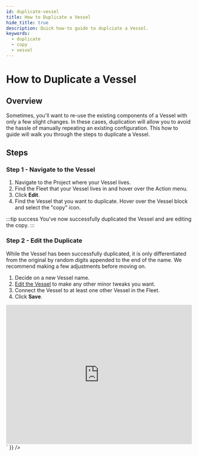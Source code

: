 ```yaml
---
id: duplicate-vessel
title: How to Duplicate a Vessel
hide_title: true
description: Quick how-to guide to duplciate a Vessel.
keywords:
  - duplicate
  - copy
  - vessel
---
```


# How to Duplicate a Vessel

## Overview

Sometimes, you'll want to re-use the existing components of a Vessel with only a few slight changes. In these cases, duplication will allow you to avoid the hassle of manually repeating an existing configuration. This how to guide will walk you through the steps to duplicate a Vessel.

## Steps

### Step 1 - Navigate to the Vessel
1. Navigate to the Project where your Vessel lives.
2. Find the Fleet that your Vessel lives in and hover over the Action menu.
3. Click **Edit**.
4. Find the Vessel that you want to duplicate. Hover over the Vessel block and select the "copy" icon.

:::tip success
You've now successfully duplicated the Vessel and are editing the copy.
:::

### Step 2 - Edit the Duplicate
While the Vessel has been successfully duplicated, it is only differentiated from the original by random digits appended to the end of the name. We recommend making a few adjustments before moving on.

1. Decide on a new Vessel name.
2. [Edit the Vessel](edit-vessel.md) to make any other minor tweaks you want.
3. Connect the Vessel to at least one other Vessel in the Fleet.
4. Click **Save**.

<div dangerouslySetInnerHTML={{ __html: `<div style="position: relative; padding-bottom: calc(66.66666666666666% + 41px); height: 0;"><iframe src="https://demo.arcade.software/NKkASOPDSRCo6qBWYxcQ?embed" frameborder="0" loading="lazy" webkitallowfullscreen mozallowfullscreen allowfullscreen style="position: absolute; top: 0; left: 0; width: 100%; height: 100%;color-scheme: light;" title="How to Duplicate a Vessel"></iframe></div>` }} />

